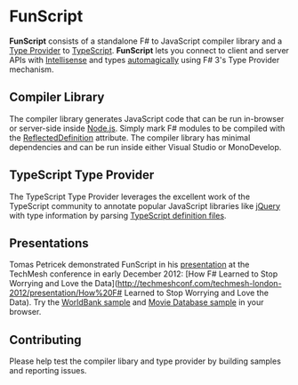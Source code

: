# FunScript

**FunScript** consists of a standalone F# to JavaScript compiler library and a [Type Provider](http://msdn.microsoft.com/en-us/library/hh156509.aspx) to [TypeScript](http://typescriptlang.org/).
**FunScript** lets you connect to client and server APIs with [Intellisense](http://en.wikipedia.org/wiki/IntelliSense) and types [automagically](http://www.urbandictionary.com/define.php?term=automagically) using F# 3's Type Provider mechanism.

## Compiler Library

The compiler library generates JavaScript code that can be run in-browser or server-side inside [Node.js](http://nodejs.org/).
Simply mark F# modules to be compiled with the [ReflectedDefinition](http://msdn.microsoft.com/en-us/library/ee353643.aspx) attribute. 
The compiler library has minimal dependencies and can be run inside either Visual Studio or MonoDevelop.

## TypeScript Type Provider

The TypeScript Type Provider leverages the excellent work of the TypeScript community to annotate popular JavaScript libraries like [jQuery](http://jquery.com/) with type information by parsing [TypeScript definition files](https://github.com/borisyankov/DefinitelyTyped).

## Presentations

Tomas Petricek demonstrated FunScript in his [presentation](http://www.slideshare.net/tomaspfb/how-f-learned-to-stop-worrying-and-love-the-data) at the TechMesh conference in early December 2012: [How F# Learned to Stop Worrying and Love the Data](http://techmeshconf.com/techmesh-london-2012/presentation/How%20F# Learned to Stop Worrying and Love the Data).
Try the [WorldBank sample](http://tomasp.net/techmesh/worldbank.html) and [Movie Database sample](http://tomasp.net/techmesh/moviedatabase.html) in your browser.

## Contributing

Please help test the compiler libary and type provider by building samples and reporting issues.
